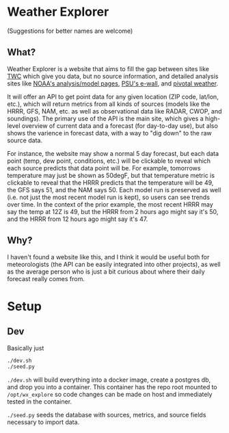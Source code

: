 # Weather Explorer
(Suggestions for better names are welcome)


## What?
Weather Explorer is a website that aims to fill the gap between sites like [TWC](https://www.weather.com) which give you data, but no source
information, and detailed analysis sites like
[NOAA's analysis/model pages](http://www.spc.noaa.gov/exper/),
[PSU's e-wall](http://mp1.met.psu.edu/~fxg1/ewall.html),
and [pivotal weather](http://www.pivotalweather.com/).

It will offer an API to get point data for any given location (ZIP code, lat/lon, etc.), which will return metrics from
all kinds of sources (models like the HRRR, GFS, NAM, etc. as well as observational data like RADAR, CWOP, and soundings).
The primary use of the API is the main site, which gives a high-level overview of current data and a forecast (for day-to-day use),
but also shows the varience in forecast data, with a way to "dig down" to the raw source data.

For instance, the website may show a normal 5 day forecast, but each data point (temp, dew point, conditions, etc.) will
be clickable to reveal which each source predicts that data point will be. For example, tomorrows temperature may just be
shown as 50degF, but that temperature metric is clickable to reveal that the HRRR predicts that the temperature will be 49, the GFS says 51, and the NAM says 50.
Each model run is preserved as well (i.e. not just the most recent model run is kept), so users can see trends over time.
In the context of the prior example, the most recent HRRR may say the temp at 12Z is 49, but the HRRR from 2 hours ago might say it's 50, and the HRRR from 12 hours ago might say it's 47.


## Why?
I haven't found a website like this, and I think it would be useful both for meteorologists (the API can be easily integrated into other projects), as well
as the average person who is just a bit curious about where their daily forecast really comes from.

# Setup

## Dev

Basically just

```sh
./dev.sh
./seed.py
```

`./dev.sh` will build everything into a docker image, create a postgres db, and drop you into a container.
This container has the repo root mounted to `/opt/wx_explore` so code changes can be made on host and immediately tested in the container.

`./seed.py` seeds the database with sources, metrics, and source fields necessary to import data.
